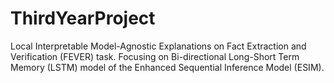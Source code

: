 # ThirdYearProject
Local Interpretable Model-Agnostic Explanations on Fact Extraction and Verification (FEVER) task. Focusing on Bi-directional Long-Short Term Memory (LSTM) model of the Enhanced Sequential Inference Model (ESIM).
